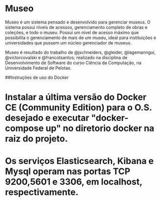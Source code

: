 # Museo
Museo é um sistema pensado e desenvolvido para gerenciar museus. O sistema possui níveis de acessos, gerenciamento completo de obras e coleções, e todo o museu. Possui um nível de acesso máximo que possibilita o gerenciamento de mais de um museu, ideal para instituições e universidades que pussem um núcleo gerenciador de museus.

Museo é resultado do trabalho de @jschneiders, @gleider, @lagemanngui, @victorcovalski e @francotsantos; realizado na disciplina de Desenvolvimento de Software do curso Ciência da Computação, na Universidade Federal de Pelotas.


##Instruções de uso do Docker

# Instalar a última versão do Docker CE (Community Edition) para o O.S. desejado e executar "docker-compose up" no diretorio docker na raiz do projeto.
# Os serviços Elasticsearch, Kibana e Mysql operam nas portas TCP 9200,5601 e 3306, em localhost, respectivamente.